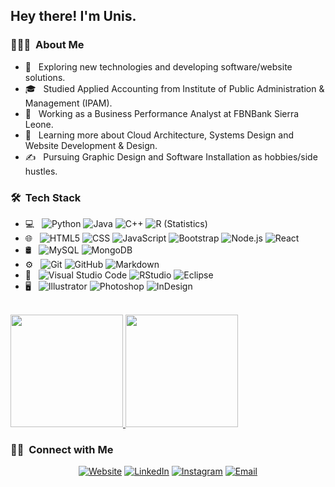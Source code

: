 
<h2> Hey there! I'm Unis.</h2>

<h3> 👨🏻‍💻 &nbsp;About Me </h3>

- 🤔 &nbsp; Exploring new technologies and developing software/website solutions.
- 🎓 &nbsp; Studied Applied Accounting from Institute of Public Administration & Management (IPAM).
- 💼 &nbsp; Working as a Business Performance Analyst at FBNBank Sierra Leone.
- 🌱 &nbsp; Learning more about Cloud Architecture, Systems Design and Website Development & Design.
- ✍️ &nbsp; Pursuing Graphic Design and Software Installation as hobbies/side hustles.

<h3> 🛠 &nbsp;Tech Stack</h3>

- 💻 &nbsp;
  ![Python](https://img.shields.io/badge/-Python-333333?style=flat&logo=python)
  ![Java](https://img.shields.io/badge/-Java-333333?style=flat&logo=Java&logoColor=007396)
  ![C++](https://img.shields.io/badge/-C++-333333?style=flat&logo=C%2B%2B&logoColor=00599C)
  ![R (Statistics)](https://img.shields.io/badge/-R-333333?style=flat&logo=R&logoColor=276DC3)
- 🌐 &nbsp;
  ![HTML5](https://img.shields.io/badge/-HTML5-333333?style=flat&logo=HTML5)
  ![CSS](https://img.shields.io/badge/-CSS-333333?style=flat&logo=CSS3&logoColor=1572B6)
  ![JavaScript](https://img.shields.io/badge/-JavaScript-333333?style=flat&logo=javascript)
  ![Bootstrap](https://img.shields.io/badge/-Bootstrap-333333?style=flat&logo=bootstrap&logoColor=563D7C)
  ![Node.js](https://img.shields.io/badge/-Node.js-333333?style=flat&logo=node.js)
  ![React](https://img.shields.io/badge/-React-333333?style=flat&logo=react)
- 🛢 &nbsp;
  ![MySQL](https://img.shields.io/badge/-MySQL-333333?style=flat&logo=mysql)
  ![MongoDB](https://img.shields.io/badge/-MongoDB-333333?style=flat&logo=mongodb)
- ⚙️ &nbsp;
  ![Git](https://img.shields.io/badge/-Git-333333?style=flat&logo=git)
  ![GitHub](https://img.shields.io/badge/-GitHub-333333?style=flat&logo=github)
  ![Markdown](https://img.shields.io/badge/-Markdown-333333?style=flat&logo=markdown)
- 🔧 &nbsp;
  ![Visual Studio Code](https://img.shields.io/badge/-Visual%20Studio%20Code-333333?style=flat&logo=visual-studio-code&logoColor=007ACC)
  ![RStudio](https://img.shields.io/badge/-RStudio-333333?style=flat&logo=rstudio)
  ![Eclipse](https://img.shields.io/badge/-Eclipse-333333?style=flat&logo=eclipse-ide&logoColor=2C2255)
- 🖥 &nbsp;
  ![Illustrator](https://img.shields.io/badge/-Illustrator-333333?style=flat&logo=adobe-illustrator)
  ![Photoshop](https://img.shields.io/badge/-Photoshop-333333?style=flat&logo=adobe-photoshop)
  ![InDesign](https://img.shields.io/badge/-InDesign-333333?style=flat&logo=adobe-indesign)

<br/>

<a href="https://github.com/UNIS434">
  <img height="180em" src="https://github-readme-stats.vercel.app/api?username=UNIS434&theme=buefy&show_icons=true" />
  <img height="180em" src="https://github-readme-stats.vercel.app/api/top-langs/?username=UNIS434&theme=buefy&layout=compact" />
</a>

<br/>

<h3> 🤝🏻 &nbsp;Connect with Me </h3>

<p align="center">
<a href="https://unis434.github.io/Personal_Resume/index.html"><img alt="Website" src="https://img.shields.io/badge/Website-Personal_Resume-blue?style=flat-square&logo=google-chrome"></a>
<a href="https://www.linkedin.com/in//"><img alt="LinkedIn" src="https://img.shields.io/badge/LinkedIn-Unisa%20Kamara-blue?style=flat-square&logo=linkedin"></a>
<a href="https://www.instagram.com/unis_k/"><img alt="Instagram" src="https://img.shields.io/badge/Instagram-Unis_k-blue?style=flat-square&logo=instagram"></a>
<a href="mailto:unisk434@gmail.com"><img alt="Email" src="https://img.shields.io/badge/Email-unisk434@gmail.com-blue?style=flat-square&logo=gmail"></a>
</p>


